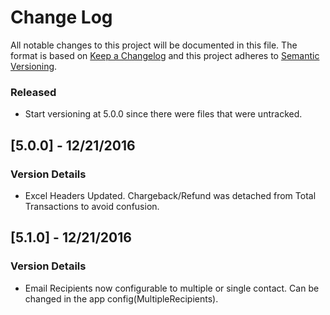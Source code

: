 # Change Log
All notable changes to this project will be documented in this file.
The format is based on [Keep a Changelog](http://keepachangelog.com/) 
and this project adheres to [Semantic Versioning](http://semver.org/).

### Released
- Start versioning at 5.0.0 since there were files that were untracked.

## [5.0.0] - 12/21/2016
### Version Details
- Excel Headers Updated. Chargeback/Refund was detached from Total Transactions to avoid confusion.

## [5.1.0] - 12/21/2016
### Version Details
- Email Recipients now configurable to multiple or single contact. Can be changed in the app config(MultipleRecipients).

